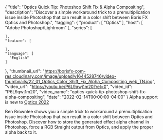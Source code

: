 {
  "title": "Optics Quick Tip: Photoshop Shift Fix & Alpha Compositing",
  "description": "Discover a simple workaround trick to a premultiplication issue inside Photoshop that can result in a color shift between Boris FX Optics and Photoshop.",
  "tagging": {
    "product": [
      "Optics"
    ],
    "host": [
      "Adobe Photoshop/Lightroom"
    ],
    "series": [

    ],
    "feature": [

    ],
    "language": [
      "English"
    ]
  },
  "thumbnail_url": "https://borisfx-com-res.cloudinary.com/image/upload/v1644528746/video-thumbnails/22_01_Optics_Color_Shift_Fix_Alpha_Compositing_web_TN.jpg",
  "video_url": "https://youtu.be/P6L9qwj1m20?rel=0",
  "video_id": "P6L9qwj1m20",
  "video_name": "optics-quick-tip-photoshop-shift-fix-alpha-compositing",
  "date": "2022-02-14T00:00:00-04:00"
}
Alpha support is new to <a href="https://borisfx.com/products/optics/?collection=optics&product=optics" target="_blank">Optics 2022</a> 

Ben Brownlee shows you a simple trick to workaround a premultiplication issue inside Photoshop that can result in a color shift between Optics and Photoshop. Discover how to store the generated effect alpha channel in Photoshop, force a RGB Straight output from Optics, and apply the proper alpha back to it.